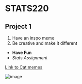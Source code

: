 # STATS220
## Project 1

1. Have an inspo meme
2. Be creative and make it different

* **Have Fun**
* *Stats Assignment*

[Link to Cat memes]("https://www.pinterest.nz/LiterallyLuigi/cat-memes/")

![image](https://github.com/ewensyee/my_repo/assets/161990653/ced9a057-e744-4a69-98a7-5802183db030)

